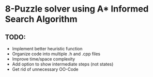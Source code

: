 # 8-Puzzle solver using A* Informed Search Algorithm

## TODO:
- Implement better heuristic function
- Organize code into multiple .h and .cpp files
- Improve time/space complexity
- Add option to show intermediate steps (not states)
- Get rid of unnecessary OO-Code
